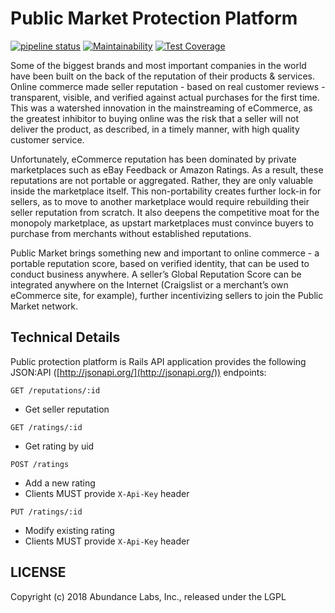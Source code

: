 # Public Market Protection Platform

[![pipeline status](https://gitlab.com/publicmarket/global-reputation/badges/master/pipeline.svg)](https://gitlab.com/publicmarket/global-reputation/commits/master)
[![Maintainability](https://api.codeclimate.com/v1/badges/17da0f6ce3df9d95581d/maintainability)](https://codeclimate.com/github/public-market/global-reputation/maintainability)
[![Test Coverage](https://api.codeclimate.com/v1/badges/17da0f6ce3df9d95581d/test_coverage)](https://codeclimate.com/github/public-market/global-reputation/test_coverage)

Some of the biggest brands and most important companies in the world have been built on the back of the reputation of their products & services. Online commerce made seller reputation - based on real customer reviews - transparent, visible, and verified against actual purchases for the first time. This was a watershed innovation in the mainstreaming of eCommerce, as the greatest inhibitor to buying online was the risk that a seller will not deliver the product, as described, in a timely manner, with high quality customer service.

Unfortunately, eCommerce reputation has been dominated by private marketplaces such as eBay Feedback or Amazon Ratings. As a result, these reputations are not portable or aggregated. Rather, they are only valuable inside the marketplace itself. This non-portability creates further lock-in for sellers, as to move to another marketplace would require rebuilding their seller reputation from scratch. It also deepens the competitive moat for the monopoly marketplace, as upstart marketplaces must convince buyers to purchase from merchants without established reputations.

Public Market brings something new and important to online commerce - a portable reputation score, based on verified identity, that can be used to conduct business anywhere. A seller’s Global Reputation Score can be integrated anywhere on the Internet (Craigslist or a merchant’s own eCommerce site, for example), further incentivizing sellers to join the Public Market network.

## Technical Details

Public protection platform is Rails API application provides the following JSON:API ([http://jsonapi.org/](http://jsonapi.org/)) endpoints:

`GET /reputations/:id`

* Get seller reputation

`GET /ratings/:id`

* Get rating by uid

`POST /ratings`

* Add a new rating
* Clients MUST provide `X-Api-Key` header

`PUT /ratings/:id`

* Modify existing rating
* Clients MUST provide `X-Api-Key` header

## LICENSE

Copyright (c) 2018 Abundance Labs, Inc., released under the LGPL
